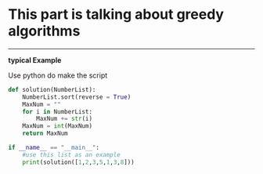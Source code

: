 # This part is talking about greedy algorithms

----------
**typical Example**

Use python do make the script
```python
def solution(NumberList):
    NumberList.sort(reverse = True)
    MaxNum = ""
    for i in NumberList:
        MaxNum += str(i)
    MaxNum = int(MaxNum)
    return MaxNum

if __name__ == "__main__":
    #use this list as an example
    print(solution([1,2,3,5,1,3,8]))

```